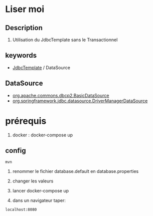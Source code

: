 # Liser moi

## Description
1. Utilisation du JdbcTemplate sans le Transactionnel

## keywords
* [JdbcTemplate](https://docs.spring.io/autorepo/docs/spring-framework/current/javadoc-api/org/springframework/jdbc/core/JdbcTemplate.html) / DataSource

## DataSource
* [org.apache.commons.dbcp2.BasicDataSource](https://commons.apache.org/proper/commons-dbcp/apidocs/org/apache/commons/dbcp2/BasicDataSource.html)
* [org.springframework.jdbc.datasource.DriverManagerDataSource](https://docs.spring.io/autorepo/docs/spring-framework/current/javadoc-api/org/springframework/jdbc/datasource/DriverManagerDataSource.html)


# prérequis
1. docker : docker-compose up

## config
```
mvn
```
1. renommer le fichier database.default en database.properties

2. changer les valeurs

3. lancer docker-compose up

4. dans un navigateur taper:
```
localhost:8080
```
